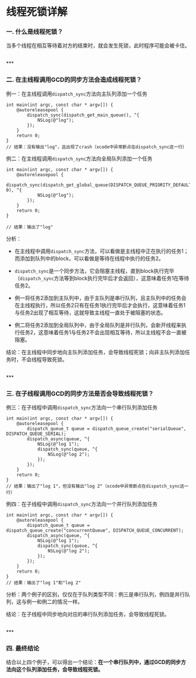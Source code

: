 # 线程死锁详解

### 一. 什么是线程死锁？

当多个线程在相互等待着对方的结束时，就会发生死锁，此时程序可能会被卡住。


<br>
***
<br>


### 二. 在主线程调用GCD的同步方法会造成线程死锁？

例一：在主线程调用`dispatch_sync`方法向主队列添加一个任务

```
int main(int argc, const char * argv[]) {
    @autoreleasepool {
        dispatch_sync(dispatch_get_main_queue(), ^{
            NSLog(@"log");
        });
    }
    return 0;
}
// 结果：没有输出"log"，且出现了crash（xcode中异常断点在dispatch_sync这一行）
```


例二：在主线程调用`dispatch_sync`方法向全局队列添加一个任务

```
int main(int argc, const char * argv[]) {
    @autoreleasepool {
        dispatch_sync(dispatch_get_global_queue(DISPATCH_QUEUE_PRIORITY_DEFAULT, 0), ^{
            NSLog(@"log");
        });
    }
    return 0;
}

// 结果：输出了"log"
```


分析：

* 在主线程中调用`dispatch_sync`方法，可以看做是主线程中正在执行的任务1；而添加到队列中的block，可以看做是等待在线程中执行的任务2。

* `dispatch_sync`是一个同步方法，它会阻塞主线程，直到block执行完毕（`dispatch_sync`方法等到block执行完毕后才会返回），这意味着任务1在等待任务2。

* 例一将任务2添加到主队列中，由于主队列是串行队列，且主队列中的任务会在主线程执行，所以任务2只有在任务1执行完毕后才会执行，这意味着任务1与任务2出现了相互等待，这就导致主线程一直处于被阻塞的状态。

* 例二将任务2添加到全局队列中，由于全局队列是并行队列，会新开线程来执行任务2，这意味着任务1与任务2不会出现相互等待，所以主线程不会一直被阻塞。


结论：在主线程中同步地向主队列添加任务，会导致线程死锁；向非主队列添加任务时，不会线程导致死锁。


<br>
***
<br>


### 三. 在子线程调用GCD的同步方法是否会导致线程死锁？

例三：在子线程中调用`dispatch_sync`方法向一个串行队列添加任务

```
int main(int argc, const char * argv[]) {
    @autoreleasepool {
        dispatch_queue_t queue = dispatch_queue_create("serialQueue", DISPATCH_QUEUE_SERIAL);
        dispatch_async(queue, ^{
            NSLog(@"log 1");
            dispatch_sync(queue, ^{
                NSLog(@"log 2");
            });
        });
    }
    return 0;
}
// 结果：输出了"log 1"，但没有输出"log 2"（xcode中异常断点在dispatch_sync这一行）
```

例四：在子线程中调用`dispatch_sync`方法向一个并行队列添加任务

```
int main(int argc, const char * argv[]) {
    @autoreleasepool {
        dispatch_queue_t queue = dispatch_queue_create("concurrentQueue", DISPATCH_QUEUE_CONCURRENT);
        dispatch_async(queue, ^{
            NSLog(@"log 1");
            dispatch_sync(queue, ^{
                NSLog(@"log 2");
            });
        });
    }
    return 0;
}
// 结果：输出了"log 1"和"log 2"
```

分析：两个例子的区别，仅仅在于队列类型不同：例三是串行队列，例四是并行队列，这与例一和例二的情况一样。

结论：在子线程中同步地向对应的串行队列添加任务，会导致线程死锁。


<br>
***
<br>


### 四. 最终结论

结合以上四个例子，可以得出一个结论：**在一个串行队列中，通过GCD的同步方法向这个队列添加任务，会导致线程死锁。**

